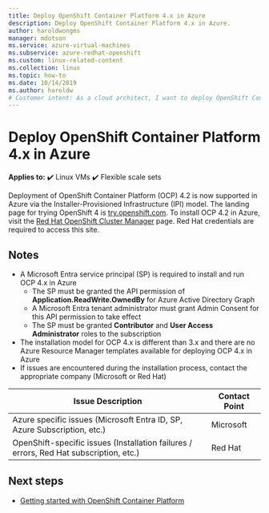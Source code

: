 ```yaml
---
title: Deploy OpenShift Container Platform 4.x in Azure
description: Deploy OpenShift Container Platform 4.x in Azure.
author: haroldwongms
manager: mdotson
ms.service: azure-virtual-machines
ms.subservice: azure-redhat-openshift
ms.custom: linux-related-content
ms.collection: linux
ms.topic: how-to
ms.date: 10/14/2019
ms.author: haroldw
# Customer intent: As a cloud architect, I want to deploy OpenShift Container Platform 4.x in Azure, so that I can leverage its capabilities for container orchestration in my organization's cloud infrastructure.
---
```


# Deploy OpenShift Container Platform 4.x in Azure

**Applies to:** :heavy_check_mark: Linux VMs :heavy_check_mark: Flexible scale sets 

Deployment of OpenShift Container Platform (OCP) 4.2 is now supported in Azure via the Installer-Provisioned Infrastructure (IPI) model.  The landing page for trying OpenShift 4 is [try.openshift.com](https://try.openshift.com/). To install OCP 4.2 in Azure, visit the [Red Hat OpenShift Cluster Manager](https://cloud.redhat.com/openshift/install/azure/installer-provisioned) page.  Red Hat credentials are required to access this site.


## Notes 

 - A Microsoft Entra service principal (SP) is required to install and run OCP 4.x in Azure
     - The SP must be granted the API permission of **Application.ReadWrite.OwnedBy** for Azure Active Directory Graph
     - A Microsoft Entra tenant administrator must grant Admin Consent for this API permission to take effect
     - The SP must be granted **Contributor** and **User Access Administrator** roles to the subscription
 - The installation model for OCP 4.x is different than 3.x and there are no Azure Resource Manager templates available for deploying OCP 4.x in Azure
 - If issues are encountered during the installation process, contact the appropriate company (Microsoft or Red Hat)

| Issue Description | Contact Point |
|-------------------|---------------|
| Azure specific issues (Microsoft Entra ID, SP, Azure Subscription, etc.)                              | Microsoft |
| OpenShift-specific issues (Installation failures / errors, Red Hat subscription, etc.) |  Red Hat  |




## Next steps

- [Getting started with OpenShift Container Platform](https://docs.openshift.com)
